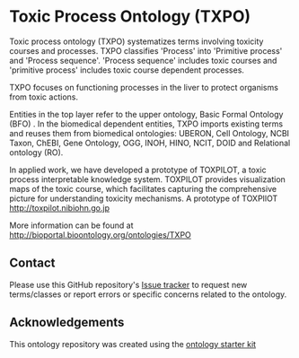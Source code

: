 # Toxic Process Ontology (TXPO)

Toxic process ontology (TXPO) systematizes terms involving toxicity courses and processes.
TXPO classifies 'Process' into  'Primitive process' and 'Process sequence'.  'Process sequence' includes toxic courses and 'primitive process' includes toxic course dependent processes.

TXPO focuses on functioning processes in the liver to protect organisms from toxic actions.

Entities in the top layer refer to the upper ontology, Basic Formal Ontology (BFO) . In the biomedical dependent entities, TXPO imports existing terms and reuses them from biomedical ontologies: UBERON, Cell Ontology, NCBI Taxon, ChEBI, Gene Ontology, OGG, INOH, HINO, NCIT, DOID and Relational ontology (RO).

In applied work, we have developed a prototype of TOXPILOT, a toxic process interpretable knowledge system. TOXPILOT provides visualization maps of the toxic course, which facilitates capturing the comprehensive picture for understanding toxicity mechanisms.
A prototype of TOXPIlOT  http://toxpilot.nibiohn.go.jp


More information can be found at http://bioportal.bioontology.org/ontologies/TXPO

## Contact

Please use this GitHub repository's [Issue tracker](https://github.com/txpo-ontology/TXPO/issues) to request new terms/classes or report errors or specific concerns related to the ontology.

## Acknowledgements

This ontology repository was created using the [ontology starter kit](https://github.com/INCATools/ontology-starter-kit)